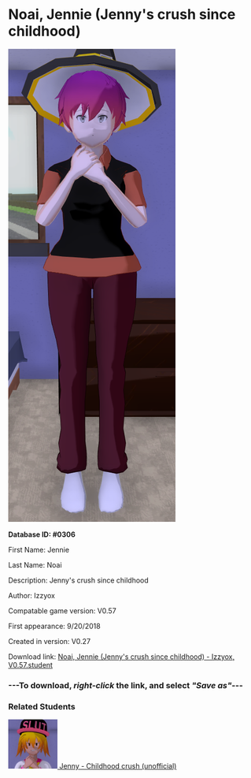 # Noai, Jennie (Jenny's crush since childhood)

<img src="../../Files/Images/Noai, Jennie (Jenny's crush since childhood).png" title="Noai, Jennie (Jenny's crush since childhood) - Izzyox, V0.57">

**Database ID: #0306**

First Name: Jennie

Last Name: Noai

Description: Jenny's crush since childhood

Author: Izzyox

Compatable game version: V0.57

First appearance: 9/20/2018

Created in version: V0.27

Download link: <a href="https://raw.githubusercontent.com/Arbiter1223/Daigaku-Gurashi-Custom-Students/master/Files/Student%20Files/Noai%2C%20Jennie%20(Jenny's%20crush%20since%20childhood)%20-%20Izzyox%2C%20V0.57.student">Noai, Jennie (Jenny's crush since childhood) - Izzyox, V0.57.student</a>

### ---**To download, _right-click_ the link, and select _"Save as"_**---

### Related Students

<a href="Cummings, Jenny (A fun and friendly pervert).md"><img src="../../Files/Thumbs/Cummings, Jenny (A fun and friendly pervert).png" height="100" width="100" title="Cummings, Jenny (A fun and friendly pervert) - YamiToast, V0.57"></a><a href="Cummings, Jenny (A fun and friendly pervert).md"> Jenny - Childhood crush (unofficial)</a>

